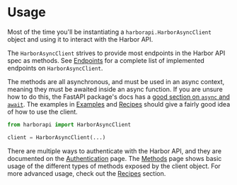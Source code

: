 # Usage

Most of the time you'll be instantiating a `harborapi.HarborAsyncClient` object and using it to interact with the Harbor API.

The `HarborAsyncClient` strives to provide most endpoints in the Harbor API spec as methods. See [Endpoints](../endpoints/index.md) for a complete list of implemented endpoints on `HarborAsyncClient`.

The methods are all asynchronous, and must be used in an async context, meaning they must be awaited inside an async function. If you are unsure how to do this, the FastAPI package's docs has a [good section on `async` and `await`](https://fastapi.tiangolo.com/async/#async-and-await). The examples in [Examples](./methods/examples.md) and [Recipes](../recipes/index.md) should give a fairly good idea of how to use the client.


```python
from harborapi import HarborAsyncClient

client = HarborAsyncClient(...)
```

There are multiple ways to authenticate with the Harbor API, and they are documented on the [Authentication](authentication.md) page. The [Methods](methods) page shows basic usage of the different types of methods exposed by the client object. For more advanced usage, check out the [Recipes](/recipes) section.
